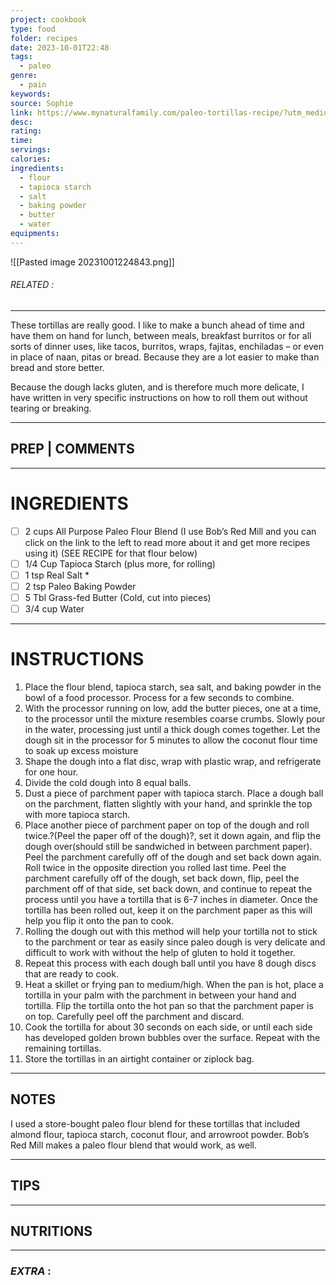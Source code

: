 ```yaml
---
project: cookbook
type: food
folder: recipes
date: 2023-10-01T22:48
tags:
  - paleo
genre:
  - pain
keywords: 
source: Sophie
link: https://www.mynaturalfamily.com/paleo-tortillas-recipe/?utm_medium=social&utm_source=pinterest&utm_campaign=tailwind_smartloop&utm_content=smartloop&utm_term=58022694#tasty-recipes-69113
desc: 
rating: 
time: 
servings: 
calories: 
ingredients:
  - flour
  - tapioca starch
  - salt
  - baking powder
  - butter
  - water
equipments:
---
```


![[Pasted image 20231001224843.png]]
###### *RELATED* : 
---
These tortillas are really good. I like to make a bunch ahead of time and have them on hand for lunch, between meals, breakfast burritos or for all sorts of dinner uses, like tacos, burritos, wraps, fajitas, enchiladas – or even in place of naan, pitas or bread. Because they are a lot easier to make than bread and store better.

  

Because the dough lacks gluten, and is therefore much more delicate, I have written in very specific instructions on how to roll them out without tearing or breaking.

---
## PREP | COMMENTS



---
# INGREDIENTS

- [ ] 2 cups All Purpose Paleo Flour Blend (I use Bob’s Red Mill and you can click on the link to the left to read more about it and get more recipes using it) (SEE RECIPE for that flour below)
- [ ] 1/4 Cup Tapioca Starch (plus more, for rolling)
- [ ] 1 tsp Real Salt *
- [ ] 2 tsp Paleo Baking Powder
- [ ] 5 Tbl Grass-fed Butter (Cold, cut into pieces)
- [ ] 3/4 cup Water

---
# INSTRUCTIONS

1. Place the flour blend, tapioca starch, sea salt, and baking powder in the bowl of a food processor. Process for a few seconds to combine.
2. With the processor running on low, add the butter pieces, one at a time, to the processor until the mixture resembles coarse crumbs. Slowly pour in the water, processing just until a thick dough comes together. Let the dough sit in the processor for 5 minutes to allow the coconut flour time to soak up excess moisture
3. Shape the dough into a flat disc, wrap with plastic wrap, and refrigerate for one hour.
4. Divide the cold dough into 8 equal balls.
5. Dust a piece of parchment paper with tapioca starch. Place a dough ball on the parchment, flatten slightly with your hand, and sprinkle the top with more tapioca starch.
6. Place another piece of parchment paper on top of the dough and roll twice.?(Peel the paper off of the dough)?, set it down again, and flip the dough over(should still be sandwiched in between parchment paper). Peel the parchment carefully off of the dough and set back down again. Roll twice in the opposite direction you rolled last time. Peel the parchment carefully off of the dough, set back down, flip, peel the parchment off of that side, set back down, and continue to repeat the process until you have a tortilla that is 6-7 inches in diameter. Once the tortilla has been rolled out, keep it on the parchment paper as this will help you flip it onto the pan to cook.
7. Rolling the dough out with this method will help your tortilla not to stick to the parchment or tear as easily since paleo dough is very delicate and difficult to work with without the help of gluten to hold it together.
8. Repeat this process with each dough ball until you have 8 dough discs that are ready to cook.
9. ​Hea​t a skillet or frying pan to medium/high. When the pan is hot, place a tortilla in your palm with the parchment in between your hand and tortilla. Flip the tortilla onto the hot pan so that the parchment paper is on top. Carefully peel off the parchment and discard.
10. Cook the tortilla for about 30 seconds on each side, or until each side has developed golden brown bubbles over the surface. Repeat with the remaining tortillas.
11. Store the tortillas in an airtight container or ziplock bag.

---
## NOTES

I used a store-bought paleo flour blend for these tortillas that included almond flour, tapioca starch, coconut flour, and arrowroot powder. Bob’s Red Mill makes a paleo flour blend that would work, as well.

---
## TIPS



---
## NUTRITIONS



---
### *EXTRA* :



